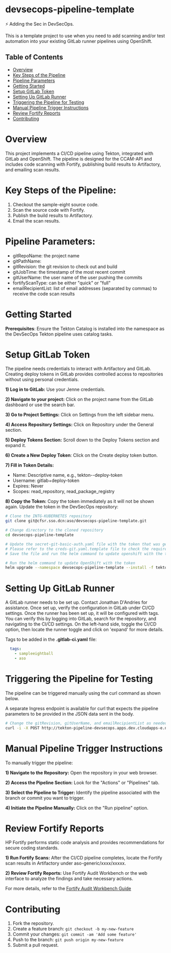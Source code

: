 # devsecops-pipeline-template
⚡ Adding the Sec in DevSecOps.

This is a template project to use when you need to add scanning and/or test automation into your existing GitLab runner pipelines using OpenShift.


## Table of Contents
- [Overview](#overview)
- [Key Steps of the Pipeline](#key-steps-of-the-pipeline)
- [Pipeline Parameters](#pipeline-parameters)
- [Getting Started](#getting-started)
- [Setup GitLab Token](#setup-gitlab-token)
- [Setting Up GitLab Runner](#setting-up-gitlab-runner)
- [Triggering the Pipeline for Testing](#triggering-the-pipeline-for-testing)
- [Manual Pipeline Trigger Instructions](#manual-pipeline-trigger-instructions)
- [Review Fortify Reports](#review-fortify-reports)
- [Contributing](#contributing)




# Overview

This project implements a CI/CD pipeline using Tekton, integrated with GitLab and OpenShift. The pipeline is designed for the CCAM-API and includes code scanning with Fortify, publishing build results to Artifactory, and emailing scan results.

# Key Steps of the Pipeline:

1) Checkout the sample-eight source code.
2) Scan the source code with Fortify.
3) Publish the build results to Artifactory.
4) Email the scan results.

   
# Pipeline Parameters:
* gitRepoName: the project name
* gitPathName:
* gitRevision: the git revision to check out and build
* gitJobTime: the timestamp of the most recent commit
* gitUserName: the user name of the user pushing the commits
* fortifyScanType: can be either "quick" or "full"
* emailRecipientList: list of email addresses (separated by commas) to receive the code scan results


# Getting Started

**Prerequisites**: Ensure the Tekton Catalog is installed into the namespace as the DevSecOps Tekton pipeline uses catalog tasks.

# Setup GitLab Token

The pipeline needs credentials to interact with Artifactory and GitLab. Creating deploy tokens in GitLab provides controlled access to repositories without using personal credentials.

**1) Log in to GitLab:**  Use your Jenne credentials.

**2) Navigate to your project:**  Click on the project name from the GitLab dashboard or use the search bar.

**3) Go to Project Settings:**  Click on Settings from the left sidebar menu.

**4) Access Repository Settings:**  Click on Repository under the General section.

**5) Deploy Tokens Section:**  Scroll down to the Deploy Tokens section and expand it.

**6) Create a New Deploy Token**:  Click on the Create deploy token button.

**7) Fill in Token Details:**

* Name: Descriptive name, e.g., tekton-<projectname>-deploy-token
* Username: gitlab+deploy-token
* Expires: Never
* Scopes: read_repository, read_package_registry
  
**8) Copy the Token:**  Copy the token immediately as it will not be shown again.
Update the token in the DevSecOps repository:

```bash
# Clone the INTG-KUBERNETES repository
git clone git@cfsr.sso.dcn:aso/devsecops-pipeline-template.git

# Change directory to the cloned repository
cd devsecops-pipeline-template

# Update the secret-git-basic-auth.yaml file with the token that was generated. Also, update the creds-git.yaml file.
# Please refer to the creds-git.yaml.template file to check the required format for updating the secret.
# Save the file and run the helm command to update openshift with the token.

# Run the helm command to update OpenShift with the token
helm upgrade --namespace devsecops-pipeline-template --install -f tekton-pipeline/creds-git.yaml -f tekton-pipeline/creds-artifactory.yaml -f tekton-pipeline/creds-fortify.yaml devsecops ./tekton-pipeline
```
# Setting Up GitLab Runner
A GitLab runner needs to be set up. Contact Jonathan D'Andries for assistance. Once set up, verify the configuration in GitLab under CI/CD settings.
Once the runner has been set up, it will be configured with tags. You can verify this by logging into GitLab, search for the repository, and navigating to the CI/CD settings. On the left-hand side, toggle the CI/CD option, then locate the runner toggle and click on 'expand' for more details.

Tags to be added in the **.gitlab-ci.yaml** file:

```yaml
  tags:
    - sampleeightball
    - aso
```

# Triggering the Pipeline for Testing

The pipeline can be triggered manually using the curl command as shown below.

A separate Ingress endpoint is available for curl that expects the pipeline parameters to be provided in the JSON data sent in the body.

```bash
# Change the gitRevision, gitUserName, and emailRecipientList as needed
curl -i -X POST http://tekton-pipeline-devsecops.apps.dev.cloudapps-e.nsapps.dcn --header 'Content-Type: application/json' --data '{"gitRevision": "'"${CI_COMMIT_SHA}"'", "gitRepoName": "'"${CI_PROJECT_NAME}"'", "gitPathName": "'"${CI_PROJECT_NAME}"'", "userid" : "'"${AUTO_USERID}"'", "emailRecipientList" : "'"${SCAN_EMAIL_RECIPIENT_LIST}"'" , "gitJobID" : "'"${CI_JOB_ID}"'" , "manualAutoFlag" : "auto", "gitUserName" : "'"${GITLAB_USER_NAME}"'", "gitJobTime" : "'"$(TZ='America/New_York' date --date=${CI_JOB_STARTED_AT} --iso-8601=seconds)"'", "fortifyScanType": "'"$FORTIFY_SCAN_TYPE"'", "fortifyUploadFlag": "'"$FORTIFY_UPLOAD_FLAG"'"}'
```
# Manual Pipeline Trigger Instructions

To manually trigger the pipeline:

**1) Navigate to the Repository:** Open the repository in your web browser.

**2) Access the Pipeline Section:** Look for the "Actions" or "Pipelines" tab.

**3) Select the Pipeline to Trigger:** Identify the pipeline associated with the branch or commit you want to trigger.

**4) Initiate the Pipeline Manually:** Click on the "Run pipeline" option.


# Review Fortify Reports

HP Fortify performs static code analysis and provides recommendations for secure coding standards.

**1) Run Fortify Scans:** After the CI/CD pipeline completes, locate the Fortify scan results in Artifactory under aso-generic/xxxx/xxxxx.

**2) Review Fortify Reports:** Use Fortify Audit Workbench or the web interface to analyze the findings and take necessary actions.

For more details, refer to the [Fortify Audit Workbench Guide](docs/FortifyAuditWorkbench.md)

# Contributing

1) Fork the repository.
2) Create a feature branch: `git checkout -b my-new-feature`
3) Commit your changes: `git commit -am 'Add some feature'`
4) Push to the branch: `git push origin my-new-feature`
5) Submit a pull request.
